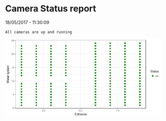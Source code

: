 Camera Status report
================
18/05/2017 - 11:30:09

    All cameras are up and running

![](camreport_files/figure-markdown_github/unnamed-chunk-2-1.png)
